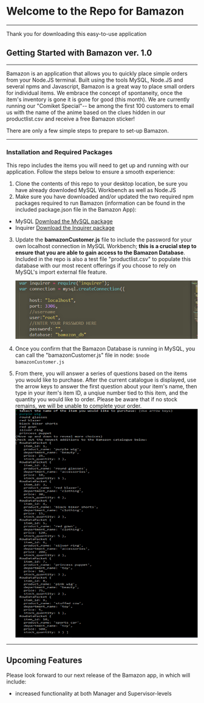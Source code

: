 # Welcome to the Repo for Bamazon
----
Thank you for downloading this easy-to-use application 

## Getting Started with Bamazon ver. 1.0
----

Bamazon is an application that allows you to quickly place simple orders from your Node.JS terminal. Built using the tools MySQL, Node.JS and several npms and Javascript, Bamazon is a great way to place small orders for individual items.  We embrace the concept of spontaneity, once the item's inventory is gone it is gone for good (this month). We are currently running our "Comiket Special"-- be among the first 100 customers to email us with the name of the anime based on the clues hidden in our productlist.csv and receive a free Bamazon sticker!

There are only a few simple steps to prepare to set-up Bamazon.

----
### Installation and Required Packages 

This repo includes the items you will need to get up and running with our application.  Follow the steps below to ensure a smooth  experience:

1. Clone the contents of this repo to your desktop location, be sure you have already downloded MySQL Workbench as well as Node.JS
2. Make sure you have downloaded and/or updated the two required npm packages required to run Bamazon (information can be found in the included package.json file in the Bamazon App):
 * MySQL [Download the MySQL package](https://www.npmjs.com/package/mysql)
 * Inquirer [Download the Inquirer package](https://www.npmjs.com/package/inquirer)
3.  Update the **bamazonCustomer.js** file to include the password for your own localhost connection in MySQL Workbench;  **this is a crucial step to ensure that you are able to gain access to the Bamazon Database**.  Included in the repo is also a test file "productlist.csv" to populate this database with our most recent offerings if you choose to rely on MySQL's import external file feature.  

	![Updating Your Password](https://github.com/LaurelFH/bamazon/blob/master/password.png)


4. Once you confirm that the Bamazon Database is running in MySQL, you can call the "bamazonCustomer.js" file in node:
				```
				$node bamazonCustomer.js
				```
5.  From there, you will answer a series of questions based on the items you would like to purchase.  After the current catalogue is displayed, use the arrow keys to answer the first question about your item's name, then type in your item's item ID, a unqiue number tied to this item, and the quantity you would  like to order.  Please be aware that if no stock remains, we will be unable to complete your order.  
![Placing Your Orders](https://github.com/LaurelFH/bamazon/blob/master/placingorder.gif)



----
## Upcoming Features 

Please look forward to our next release of the Bamazon app, in which will include: 
* increased functionality at both Manager and Supervisor-levels